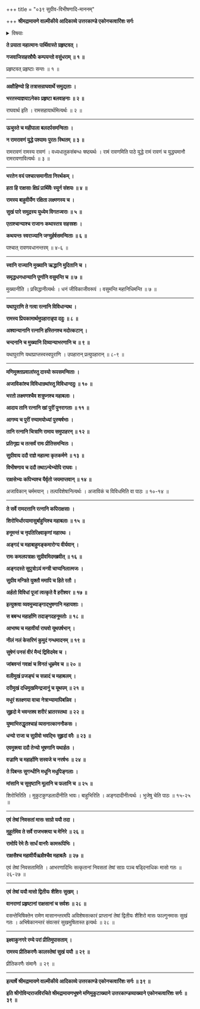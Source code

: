 +++
title = "०३९ सुग्रीव-विभीषणादि-माननम्"

+++
**श्रीमद्रामायणे वाल्मीकीये आदिकाव्ये उत्तरकाण्डे एकोनचत्वारिंशः सर्गः**

<details><summary>विषयाः</summary>

रामाभ्यनुज्ञानेन स्व-स्व-नगर-गतैस् तैस् तै राजभिः  
स्व-स्वानुगत-भरत-लक्ष्मण-शत्रुघ्न-द्वारा  
श्रीरामाय नाना-रत्नादि-रूपोपायन-प्रत्यर्पणम् ॥ १ ॥  
रामेण सुग्रीव-विभीषणदिभ्यस् तद्-रत्न-दानम् ॥ २ ॥  
रामेण सादरोपचार-लालितैः सुग्रीव-विभीषणादिभिर् अयोध्यायाम् एकं वत्सरं सुख-निवासः ॥ ३ ॥
</details>


**ते प्रयाता महात्मानः पार्थिवास्ते ग्रहृष्टवत् ।**

**गजवाजिसहस्रौघैः कम्पयन्तो वसुंधराम् ॥ १ ॥**

प्रहृष्टवत् प्रहृष्टाः सन्तः ॥ १ ॥

****

**अक्षौहिण्यो हि तत्रासन्राघवार्थे समुद्यताः ।**

**भरतस्याज्ञयाऽनेकाः प्रहृष्टा बलवाहनाः ॥ २ ॥**

राघवार्थ इति । रामसहायार्थमित्यर्थः ॥ २ ॥

****

**ऊचुस्ते च महीपाला बलदर्पसमन्विताः ।**

**न रामरावणं युद्धे पश्यामः पुरतः स्थितम् ॥ ३ ॥**

रामरावणं रामस्य रावणं । वध्यधातुकसंबन्धः षष्ठ्यर्थः । रामं रावणमिति पाठे युद्धे रामं रावणं च युद्ध्यमानौ रामरावणावित्यर्थः ॥ ३ ॥

****

**भरतेन वयं पश्चात्समानीता निरर्थकम् ।**

**हता हि राक्षसाः क्षिप्रं प्रार्थिवैः स्युर्न संशयः ॥ ४ ॥**

**रामस्य बाहुवीर्येण रक्षिता लक्ष्मणस्य च ।**

**सुखं पारे समुद्रस्य युध्येम विगतज्वराः ॥ ५ ॥**

**एताश्चान्याश्च राजानः कथास्तत्र सहस्रशः ।**

**कथयन्तः स्वराज्यानि जग्मुर्हर्षसमन्विताः ॥ ६ ॥**

पश्चात् रावणवधानन्तरम् ॥ ४-६ ॥

****

**स्वानि राज्यानि मुख्यानि ऋद्धानि मुदितानि च ।**

**समृद्धधनधान्यानि पूर्णानि वसुमन्ति च ॥ ७ ॥**

मुख्यानीति । प्रसिद्धानीत्यर्थः । धनं जीविकाजीवरूपं । वसुमन्ति महानिधिमन्ति ॥ ७ ॥

****

**यथापुराणि ते गत्वा रत्नानि विविधान्यथ ।**

**रामस्य प्रियकामार्थमुपहारान्नृपा ददुः ॥ ८ ॥**

**अश्वान्यानानि रत्नानि हस्तिनश्च मदोत्कटान् ।**

**चन्दनानि च मुख्यानि दिव्यान्याभरणानि च ॥ ९ ॥**

यथापुराणि यथाप्राप्तस्वस्वपुराणि । उपहारान् प्रत्युपहारान् ॥ ८-९ ॥

****

**मणिमुक्ताप्रवालांस्तु दास्यो रूपसमन्विताः ।**

**अजाविकांश्च विविधान्रथांस्तु विविधान्ददुः ॥ १० ॥**

**भरतो लक्ष्मणश्चैव शत्रुघ्नश्च महाबलाः ।**

**आदाय तानि रत्नानि खां पुरीं पुनरागताः ॥ ११ ॥**

**आगम्य च पुरीं रम्यामयोध्यां पुरुषर्षभाः ।**

**तानि रत्नानि चित्राणि रामाय समुपाहरन् ॥ १२ ॥**

**प्रतिगृह्य च तत्सर्वं रामः प्रीतिसमन्वितः ।**

**सुग्रीवाय ददौ राज्ञे महात्मा कृतकर्मणे ॥ १३ ॥**

**विभीषणाय च ददौ तथाऽन्येभ्योपि राघवः ।**

**राक्षसेभ्यः कपिभ्यश्च यैर्वृतो जयमाप्तवान् ॥ १४ ॥**

अजाविकान् चर्ममयान् । तल्पविशेषानित्यर्थः । अजाविकं च विविधमिति वा पाठः ॥ १०-१४ ॥

****

**ते सर्वे रामदत्तानि रत्नानि कपिराक्षसाः ।**

**शिरोभिर्धारयामासुर्बाहुभिश्च महाबलाः ॥ १५ ॥**

**हनूमन्तं च नृपतिरिक्ष्वाकृणां महारथः ।**

**अङ्गदं च महाबाहुमङ्कमारोग्य वीर्यवान् ।**

**रामः कमलपत्राक्षः सुग्रीवमिदमब्रवीत् ॥ १६ ॥**

**अङ्गदस्ते सुपुत्रोऽयं मन्त्री चाप्यनिलात्मजः ।**

**सुग्रीव मन्त्रिते युक्तौ ममापि च हिते रतौ ।**

**अर्हतो विविधां पूजां त्वत्कृते वै हरीश्वर ॥ १७ ॥**

**इत्युक्त्वा व्यवमुच्याङ्गाद्भुषणानि महायशाः ।**

**स बबन्ध महार्हाणि तदाङ्गदहनूमतोः ॥ १८ ॥**

**आभाष्य च महावीर्या राघवो यूथपर्षभान् ।**

**नीलं नलं केसरिणं कुमुदं गन्धमादनम् ॥ १९ ॥**

**सुषेणं पनसं वीरं मैन्दं द्विविदमेव च ।**

**जांबवन्तं गवाक्षं च विनतं धूम्रमेव च ॥ २० ॥**

**वलीमुखं प्रजङ्घं च सन्नादं च महाबलम् ।**

**दरीमुखं दधिमुखमिन्द्रजानुं च यूथपम् ॥ २१ ॥**

**मधुरं श्लक्ष्णया वाचा नेत्राभ्यामापिबन्निव ।**

**सुहृदो मे भवन्तश्व शरीरं भ्रातरस्तथा ॥ २२ ॥**

**युष्माभिरुद्धृतश्चाहं व्यसनात्काननौकसः ।**

**धन्यो राजा च सुग्रीवो भवद्भिः सुहृदां वरैः ॥ २३ ॥**

**एवमुक्त्वा ददौ तेभ्यो भूषणानि यथार्हतः ।**

**वज्राणि च महार्हाणि सस्वजे च नरर्षभः ॥ २४ ॥**

**ते पिबन्तः सुगन्धीनि मधूनि मधुपिङ्गलाः ।**

**मांसानि च सुमृष्टानि मूलानि च फलानि च ॥ २५ ॥**

शिरोभिरिति । मुकुटकुण्डलादीनीति भावः। बाहुभिरिति । अङ्गदादीनीत्यर्थः । भुजेषु चेति पाठः ॥ १५-२५ ॥

****

**एवं तेषां निवसतां मासः साग्रो ययौ तदा ।**

**मुहूर्तमिव ते सर्वे राजभक्त्या च मेनिरे ॥ २६ ॥**

**रामोपि रेमे तैः सार्धं वानरैः कामरूपिभिः ।**

**राक्षसैश्च महावीर्यैऋक्षैश्चैव महाबलैः ॥ २७ ॥**

एवं तेषां निवसतामिति । आभरणादिभिः सत्कृतानां निवसतां तेषां साग्रः पञ्च षड्दिनाधिकः मासो गतः ॥ २६-२७ ॥

****

**एवं तेषां ययौ मासो द्वितीयः शैशिरः सुखम् ।**

**वानराणां प्रहृष्टानां राक्षसानां च सर्वशः ॥ २८ ॥**

वसन्तेभिषिक्तेन रामेण मासानन्तरमपि अविशेषसत्कारं प्राप्तानां तेषां द्वितीयः शैशिरो मासः फाल्गुनमासः सुखं गतः । अभिषेकानन्तरं संवत्सरं सुखमुषितास्त इत्यर्थः ॥ २८ ॥

****

**इक्ष्वाकुनगरे रम्ये परां प्रीतिमुपासताम् ।**

**रामस्य प्रीतिकरणैः कालस्तेषां सुखं ययौ ॥ २९ ॥**

प्रीतिकरणैः संमानैः ॥ २९ ॥

****

**इत्यार्षे श्रीमद्रामायणे वाल्मीकीये आदिकाव्ये उत्तरकाण्डे एकोनचत्वारिंशः सर्गः ॥ ३९ ॥**

**इति श्रीगोविन्दराजविरचिते श्रीमद्रामायणभूषणे मणिमुकुटाख्याने उत्तरकाण्डव्याख्याने एकोनचत्वारिंशः सर्गः ॥ ३९ ॥**
